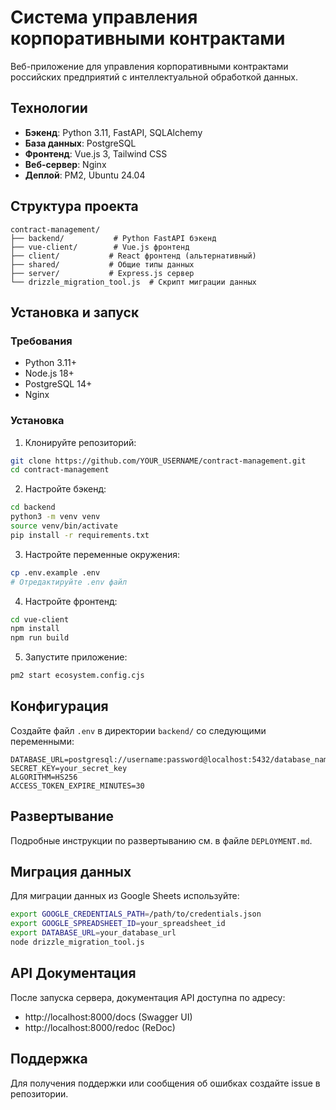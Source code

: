 # Система управления корпоративными контрактами

Веб-приложение для управления корпоративными контрактами российских предприятий с интеллектуальной обработкой данных.

## Технологии

- **Бэкенд**: Python 3.11, FastAPI, SQLAlchemy
- **База данных**: PostgreSQL
- **Фронтенд**: Vue.js 3, Tailwind CSS
- **Веб-сервер**: Nginx
- **Деплой**: PM2, Ubuntu 24.04

## Структура проекта

```
contract-management/
├── backend/           # Python FastAPI бэкенд
├── vue-client/        # Vue.js фронтенд
├── client/           # React фронтенд (альтернативный)
├── shared/           # Общие типы данных
├── server/           # Express.js сервер
└── drizzle_migration_tool.js  # Скрипт миграции данных
```

## Установка и запуск

### Требования
- Python 3.11+
- Node.js 18+
- PostgreSQL 14+
- Nginx

### Установка

1. Клонируйте репозиторий:
```bash
git clone https://github.com/YOUR_USERNAME/contract-management.git
cd contract-management
```

2. Настройте бэкенд:
```bash
cd backend
python3 -m venv venv
source venv/bin/activate
pip install -r requirements.txt
```

3. Настройте переменные окружения:
```bash
cp .env.example .env
# Отредактируйте .env файл
```

4. Настройте фронтенд:
```bash
cd vue-client
npm install
npm run build
```

5. Запустите приложение:
```bash
pm2 start ecosystem.config.cjs
```

## Конфигурация

Создайте файл `.env` в директории `backend/` со следующими переменными:

```env
DATABASE_URL=postgresql://username:password@localhost:5432/database_name
SECRET_KEY=your_secret_key
ALGORITHM=HS256
ACCESS_TOKEN_EXPIRE_MINUTES=30
```

## Развертывание

Подробные инструкции по развертыванию см. в файле `DEPLOYMENT.md`.

## Миграция данных

Для миграции данных из Google Sheets используйте:

```bash
export GOOGLE_CREDENTIALS_PATH=/path/to/credentials.json
export GOOGLE_SPREADSHEET_ID=your_spreadsheet_id
export DATABASE_URL=your_database_url
node drizzle_migration_tool.js
```

## API Документация

После запуска сервера, документация API доступна по адресу:
- http://localhost:8000/docs (Swagger UI)
- http://localhost:8000/redoc (ReDoc)

## Поддержка

Для получения поддержки или сообщения об ошибках создайте issue в репозитории.